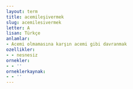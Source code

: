 ```yaml
---
layout: term
title: acemileşivermek
slug: acemilesivermek
letter: A
lisan: Türkçe
anlamlar:
- Acemi olmamasına karşın acemi gibi davranmak
ozellikler:
- - nesnesiz
ornekler:
- - ''
orneklerkaynak:
- - ''
---
```

